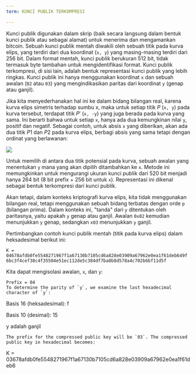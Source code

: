 ```yaml
---
term: KUNCI PUBLIK TERKOMPRESI

---
```

Kunci publik digunakan dalam skrip (baik secara langsung dalam bentuk kunci publik atau sebagai alamat) untuk menerima dan mengamankan bitcoin. Sebuah kunci publik mentah diwakili oleh sebuah titik pada kurva elips, yang terdiri dari dua koordinat (`x, y`) yang masing-masing terdiri dari 256 bit. Dalam format mentah, kunci publik berukuran 512 bit, tidak termasuk byte tambahan untuk mengidentifikasi format. Kunci publik terkompresi, di sisi lain, adalah bentuk representasi kunci publik yang lebih ringkas. Kunci publik ini hanya menggunakan koordinat `x` dan sebuah awalan (`02` atau `03`) yang mengindikasikan paritas dari koordinat `y` (genap atau ganjil).

Jika kita menyederhanakan hal ini ke dalam bidang bilangan real, karena kurva elips simetris terhadap sumbu x, maka untuk setiap titik $P$ (`x, y`) pada kurva tersebut, terdapat titik $P'$ (`x, -y`) yang juga berada pada kurva yang sama. Ini berarti bahwa untuk setiap `x`, hanya ada dua kemungkinan nilai `y`, positif dan negatif. Sebagai contoh, untuk absis `x` yang diberikan, akan ada dua titik $P1$ dan $P2$ pada kurva elips, berbagi absis yang sama tetapi dengan ordinat yang berlawanan:

![](../../dictionnaire/assets/29.webp)

Untuk memilih di antara dua titik potensial pada kurva, sebuah awalan yang menentukan `y` mana yang akan dipilih ditambahkan ke `x`. Metode ini memungkinkan untuk mengurangi ukuran kunci publik dari 520 bit menjadi hanya 264 bit (8 bit prefix + 256 bit untuk `x`). Representasi ini dikenal sebagai bentuk terkompresi dari kunci publik.

Akan tetapi, dalam konteks kriptografi kurva elips, kita tidak menggunakan bilangan real, tetapi menggunakan sebuah bidang terbatas dengan orde `p` (bilangan prima). Dalam konteks ini, "tanda" dari `y` ditentukan oleh paritasnya, yaitu apakah `y` genap atau ganjil. Awalan `0x02` kemudian menunjukkan `y` genap, sedangkan `x03` menunjukkan `y` ganjil.

Pertimbangkan contoh kunci publik mentah (titik pada kurva elips) dalam heksadesimal berikut ini:

```plaintext
K = 04678afdb0fe5548271967f1a67130b7105cd6a828e03909a67962e0ea1f61deb649f
6bc3f4cef38c4f35504e51ec112de5c384df7ba0b8d578a4c702b6bf11d5f
```

Kita dapat mengisolasi awalan, `x`, dan `y`:

```plaintext
Prefix = 04
To determine the parity of `y`, we examine the last hexadecimal character of `y`:
```

Basis 16 (heksadesimal): f

Basis 10 (desimal): 15

y adalah ganjil

```
The prefix for the compressed public key will be `03`. The compressed public key in hexadecimal becomes:
```

K = 03678afdb0fe5548271967f1a67130b7105cd6a828e03909a67962e0ea1f61deb6

```